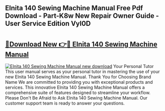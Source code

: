 ## Elnita 140 Sewing Machine Manual Free Pdf Download - Part-K8w New Repair Owner Guide - User Service Edition Vyl0D

# <h2><a href="http://bc62342.oget.top/?id=Elnita+140+Sewing+Machine+Manual">🔗Download New 👉🔴 Elnita 140 Sewing Machine Manual</a></h2>

[![Elnita 140 Sewing Machine Manual new download](https://i.imgur.com/5g1atiW.png)](http://bc62342.oget.top/?id=Elnita+140+Sewing+Machine+Manual)
Your Personal Tutor This user manual serves as your personal tutor in mastering the use of your new Elnita 140 Sewing Machine Manual. Thank You for Choosing Brand Name We are committed to providing you with exceptional products and services. This innovative Elnita 140 Sewing Machine Manual offers a comprehensive suite of features designed to streamline your workflow. Please Don't Be Afraid to Ask Elnita 140 Sewing Machine Manual. Our customer support team is ready to answer your questions.
